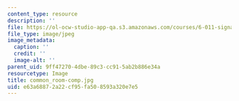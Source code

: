 ```yaml
---
content_type: resource
description: ''
file: https://ol-ocw-studio-app-qa.s3.amazonaws.com/courses/6-011-signals-systems-and-inference-spring-2018/e63a68872a22cf95fa508593a320e7e5_common_room-comp.jpg
file_type: image/jpeg
image_metadata:
  caption: ''
  credit: ''
  image-alt: ''
parent_uid: 9ff47270-4dbe-89c3-cc91-5ab2b886e34a
resourcetype: Image
title: common_room-comp.jpg
uid: e63a6887-2a22-cf95-fa50-8593a320e7e5
---
```

